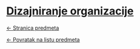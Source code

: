 # [Dizajniranje organizacije](https://www.github.com/studosi-fer/DIZORG)
[<- Stranica predmeta](https://www.fer.unizg.hr/predmet/dizorg)

[<- Povratak na listu predmeta](https://www.github.com/studosi/FER)